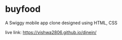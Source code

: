 # buyfood
A Swiggy mobile app clone designed using HTML, CSS

live link: https://vishwa2806.github.io/dinein/
